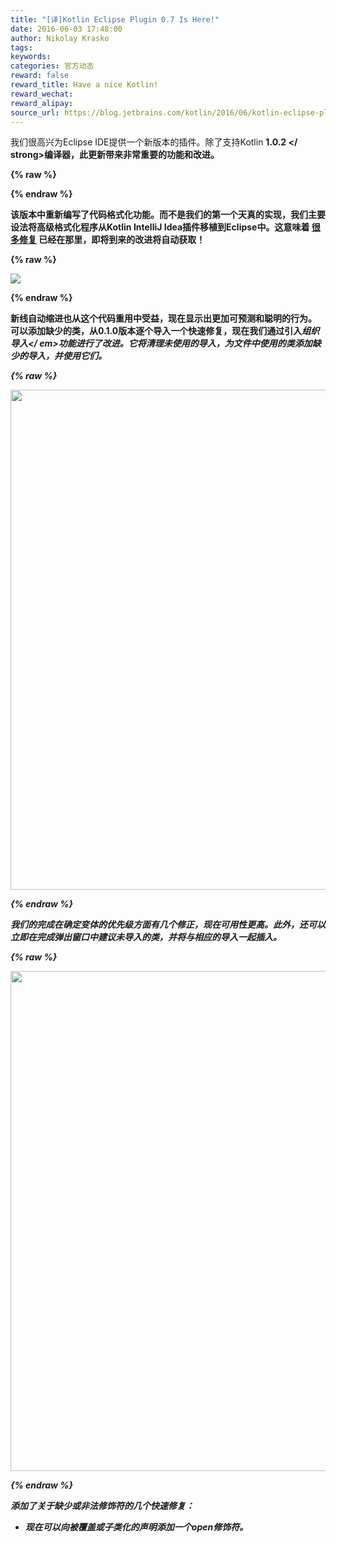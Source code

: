 ```yaml
---
title: "[译]Kotlin Eclipse Plugin 0.7 Is Here!"
date: 2016-06-03 17:48:00
author: Nikolay Krasko
tags:
keywords:
categories: 官方动态
reward: false
reward_title: Have a nice Kotlin!
reward_wechat:
reward_alipay:
source_url: https://blog.jetbrains.com/kotlin/2016/06/kotlin-eclipse-plugin-0-7-is-here/
---
```


我们很高兴为Eclipse IDE提供一个新版本的插件。除了支持Kotlin <strong> 1.0.2 </ strong>编译器，此更新带来非常重要的功能和改进。

{% raw %}
<p><span id="more-3901"></span></p>
{% endraw %}

该版本中重新编写了代码格式化功能。而不是我们的第一个天真的实现，我们主要设法将高级格式化程序从Kotlin IntelliJ Idea插件移植到Eclipse中。这意味着 [很多修复](https://youtrack.jetbrains.com/issues/KT?q=Formatter%20State:%20Fixed%20Subsystems:%20IDE) 已经在那里，即将到来的改进将自动获取！

{% raw %}
<p><img class="size-full" onmouseout="this.src='https://d3nmt5vlzunoa1.cloudfront.net/kotlin/files/2016/06/fromater.png';" onmouseover="this.src='https://d3nmt5vlzunoa1.cloudfront.net/kotlin/files/2016/06/fromater.gif';" src="https://d3nmt5vlzunoa1.cloudfront.net/kotlin/files/2016/06/fromater.png"/></p>
{% endraw %}

新线自动缩进也从这个代码重用中受益，现在显示出更加可预测和聪明的行为。
可以添加缺少的类，从0.1.0版本逐个导入一个快速修复，现在我们通过引入<em>组织导入</ em>功能进行了改进。它将清理未使用的导入，为文件中使用的类添加缺少的导入，并使用它们。

{% raw %}
<p><img class="size-full" onmouseout="this.src='https://d3nmt5vlzunoa1.cloudfront.net/kotlin/files/2016/06/organize.png';" onmouseover="this.src='https://d3nmt5vlzunoa1.cloudfront.net/kotlin/files/2016/06/organize.gif';" src="https://d3nmt5vlzunoa1.cloudfront.net/kotlin/files/2016/06/organize.png" width="800"/></p>
{% endraw %}

我们的完成在确定变体的优先级方面有几个修正，现在可用性更高。此外，还可以立即在完成弹出窗口中建议未导入的类，并将与相应的导入一起插入。

{% raw %}
<p><img class="size-full" onmouseout="this.src='https://d3nmt5vlzunoa1.cloudfront.net/kotlin/files/2016/06/import.png';" onmouseover="this.src='https://d3nmt5vlzunoa1.cloudfront.net/kotlin/files/2016/06/import.gif';" src="https://d3nmt5vlzunoa1.cloudfront.net/kotlin/files/2016/06/import.png" width="800"/></p>
{% endraw %}

添加了关于缺少或非法修饰符的几个快速修复：

* 现在可以向被覆盖或子类化的声明添加一个open修饰符。

